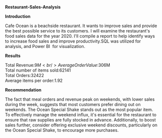 **Restaurant-Sales-Analysis**

**Introduction**


Cafe Ocean is a beachside restaurant. It wants to improve sales and provide the best possible service to its customers. I will examine the restaurant's food sales data for the year 2020. I'll compile a report to help identify ways to increase food sales and improve productivity.SQL was utilized for analysis, and Power BI  for visualization. 

**Results**

Total Revenue:$9M <br /> 
Average Order Value:$306M <br /> 
Total number of items sold:62141 <br /> 
Total Orders:32422 <br /> 
Average items per order:1.92 <br /> 

**Recommendation**

The fact that meal orders and revenue peak on weekends, with lower sales during the week, suggests that most customers prefer dining out on weekends. The Ocean Special Shake stands out as the most popular item. To effectively manage the weekend influx, it's essential for the restaurant to ensure that raw supplies are fully stocked in advance. Additionally, to boost sales further, consider offering exclusive weekend discounts, particularly on the Ocean Special Shake, to encourage more purchases.






